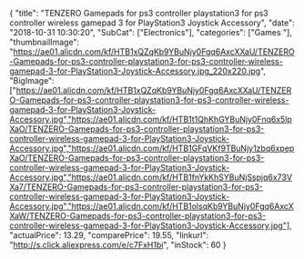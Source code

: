 {
	"title": "TENZERO Gamepads for ps3 controller playstation3 for ps3 controller wireless gamepad 3 for PlayStation3 Joystick Accessory",
	"date": "2018-10-31 10:30:20",
	"SubCat": ["Electronics"],
	"categories": ["Games "],
	"thumbnailImage": "https://ae01.alicdn.com/kf/HTB1xQZqKb9YBuNjy0Fgq6AxcXXaU/TENZERO-Gamepads-for-ps3-controller-playstation3-for-ps3-controller-wireless-gamepad-3-for-PlayStation3-Joystick-Accessory.jpg_220x220.jpg",
	"BigImage": ["https://ae01.alicdn.com/kf/HTB1xQZqKb9YBuNjy0Fgq6AxcXXaU/TENZERO-Gamepads-for-ps3-controller-playstation3-for-ps3-controller-wireless-gamepad-3-for-PlayStation3-Joystick-Accessory.jpg","https://ae01.alicdn.com/kf/HTB1t1QhKhGYBuNjy0Fnq6x5lpXaO/TENZERO-Gamepads-for-ps3-controller-playstation3-for-ps3-controller-wireless-gamepad-3-for-PlayStation3-Joystick-Accessory.jpg","https://ae01.alicdn.com/kf/HTB1GFqVKf9TBuNjy1zbq6xpepXaO/TENZERO-Gamepads-for-ps3-controller-playstation3-for-ps3-controller-wireless-gamepad-3-for-PlayStation3-Joystick-Accessory.jpg","https://ae01.alicdn.com/kf/HTB1fnYkKhSYBuNjSspjq6x73VXa7/TENZERO-Gamepads-for-ps3-controller-playstation3-for-ps3-controller-wireless-gamepad-3-for-PlayStation3-Joystick-Accessory.jpg","https://ae01.alicdn.com/kf/HTB1olsqKb9YBuNjy0Fgq6AxcXXaW/TENZERO-Gamepads-for-ps3-controller-playstation3-for-ps3-controller-wireless-gamepad-3-for-PlayStation3-Joystick-Accessory.jpg"],
	"actualPrice": 13.29,
	"comparePrice": 19.55,
	"linkurl": "http://s.click.aliexpress.com/e/c7FxH1bi",
	"inStock": 60
}
